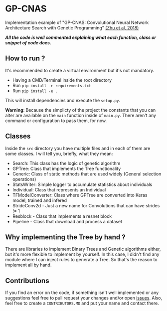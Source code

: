 # GP-CNAS
Implementation example of "GP-CNAS: Convolutional Neural Network Architecture Search with Genetic Programming" [(Zhu et al, 2018)](https://arxiv.org/ftp/arxiv/papers/1812/1812.07611.pdf) 

***All the code is well commented explaining what each function, class or snippet of code does.***

## How to run ?
It's recommended to create a virtual environment but it's not mandatory.
- Having a CMD/Terminal inside the root directory
- Run `pip install -r requirements.txt`
- Run `pip install -e .`

This will install dependencies and execute the `setup.py`.

**Warning**: Because the simplicty of the project the constants that you can alter are available on the `main` function inside of `main.py`. There aren't any command or configuration to pass them, for now.

## Classes
Inside the `src` directory you have multiple files and in each of them are some classes. I will tell you, briefly, what they mean:

- Search: This class has the logic of genetic algorithm
- GPTree: Class that implements the Tree functionality
- Generic: Class of static methods that are used widely (General selection operations)
- StatsWriter: Simple logger to accumulate statistics about individuals
- Individual: Class that represents an Individual
- TFModelConverter: Class where GPTree are converted into Keras model, trained and infered
- StrideConv2d - Just a new name for Convolutions that can have strides != 1
- Resblock - Class that implements a resnet block
- Pipeline - Class that download and process a dataset

## Why implementing the Tree by hand ?
There are libraries to implement Binary Trees and Genetic algorithms either, but it's more flexible to implement by yourself. In this case, I didn't find any module where I can inject rules to generate a Tree. So that's the reason to implement all by hand.

## Contributions
If you find an error on the code, if something isn't well implemented or any suggestions feel free to pull request your changes and/or open [issues](https://github.com/ttiagojm/GP-CNAS/issues). Also, feel free to create a `CONTRIBUTORS.MD` and put your name and contact there.
